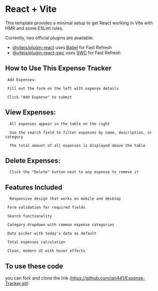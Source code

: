 # React + Vite

This template provides a minimal setup to get React working in Vite with HMR and some ESLint rules.

Currently, two official plugins are available:

- [@vitejs/plugin-react](https://github.com/vitejs/vite-plugin-react/blob/main/packages/plugin-react/README.md) uses [Babel](https://babeljs.io/) for Fast Refresh
- [@vitejs/plugin-react-swc](https://github.com/vitejs/vite-plugin-react-swc) uses [SWC](https://swc.rs/) for Fast Refresh


## How to Use This Expense Tracker
     Add Expenses:

     Fill out the form on the left with expense details

     Click "Add Expense" to submit

## View Expenses:

      All expenses appear in the table on the right

      Use the search field to filter expenses by name, description, or category

      The total amount of all expenses is displayed above the table

## Delete Expenses:

      Click the "Delete" button next to any expense to remove it

## Features Included
      Responsive design that works on mobile and desktop

     Form validation for required fields

     Search functionality

     Category dropdown with common expense categories

     Date picker with today's date as default

     Total expenses calculation

     Clean, modern UI with hover effects

## To use these code 
   
   you can fork and clone the link (https://github.com/ian441/Expense-Tracker.git)